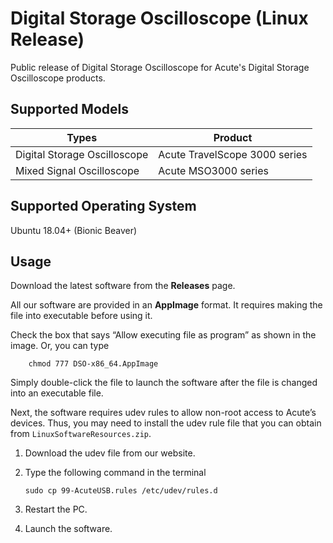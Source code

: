 # Digital Storage Oscilloscope (Linux Release)

Public release of Digital Storage Oscilloscope for Acute's Digital Storage 
Oscilloscope products.

## Supported Models

| Types                        | Product                                       | 
| ---------------------------- | --------------------------------------------- |
| Digital Storage Oscilloscope | Acute TravelScope 3000 series                 |
| Mixed Signal Oscilloscope    | Acute MSO3000 series                          |

## Supported Operating System
    
Ubuntu 18.04+ (Bionic Beaver)

## Usage

Download the latest software from the **Releases** page.

All our software are provided in an **AppImage** format. It requires making the 
file into executable before using it. 

Check the box that says “Allow executing file as program” as shown in the image.
Or, you can type

```
    chmod 777 DSO-x86_64.AppImage
```

Simply double-click the file to launch the software after the file is changed into an executable file.

Next, the software requires udev rules to allow non-root access to Acute’s 
devices. Thus, you may need to install the udev rule file that you can obtain from
`LinuxSoftwareResources.zip`.

1.	Download the udev file from our website.
2.	Type the following command in the terminal

    ```
    sudo cp 99-AcuteUSB.rules /etc/udev/rules.d
    ```

3.	Restart the PC.
4.	Launch the software.
